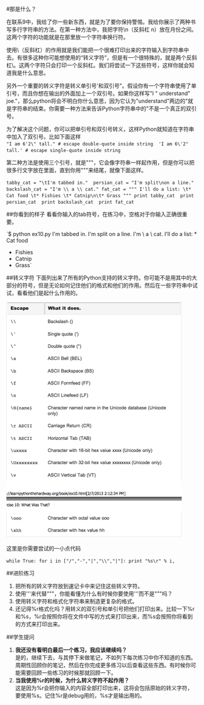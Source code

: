 #那是什么？

在联系9中，我给了你一些新东西，就是为了要你保持警惕。我给你展示了两种书写多行字符串的方法。在第一种方法中，我把字符\n（反斜杠 n）放在月份之间。这两个字符的功能就是在那里放一个字符串换行符。

使用\（反斜杠）的作用就是我们能把一个很难打印出来的字符输入到字符串中去。有很多这种你可能想使用的“转义字符”，但是有一个很特殊的，就是两个反斜杠\\。这两个字符只会打印一个反斜杠。我们将尝试一下这些符号，这样你就会知道我是什么意思。

另外一个重要的转义字符是转义单引号'和双引号"。假设你有一个字符串使用了单引号，而且你想在输出的外面加上一个双引号。如果你这样写"I " understand" joe."，那么python将会不明白你什么意思，因为它认为"understand"两边的"就是字符串的结束。你需要一种方法来告诉Python字符串中的"不是一个真正的双引号。

为了解决这个问题，你可以把单引号和双引号转义，这样Python就知道在字符串中加入了双引号。比如下面这样    
`"I am 6'2\" tall." # escape double-quote inside string 
'I am 6\'2" tall.' # escape single-quote inside string`

第二种方法是使用三个引号，就是"""，它会像字符串一样起作用，但是你可以把很多行文字放在里面，直到你用"""来结尾，就像下面这样。

`tabby_cat = "\tI'm tabbed in." 
persian_cat = "I'm split\non a line." 
backslash_cat = "I'm \\ a \\ cat."
fat_cat = """
I'll do a list:
\t* Cat food
\t* Fishies
\t* Catnip\n\t* Grass """
print tabby_cat 
print persian_cat 
print backslash_cat 
print fat_cat`

##你看到的样子
看看你输入的tab符号，在练习中，空格对于你输入正确很重要。

`$ python ex10.py I'm tabbed in.
I'm split
on a line.
I'm \ a \ cat.
I'll do a list: * Cat food
   * Fishies
  * Catnip
  * Grass`

##转义字符
下面列出来了所有的Python支持的转义字符。你可能不是用其中的大部分的符号，但是无论如何记住他们的格式和他们的作用。然后在一些字符串中试试，看看他们是起什么作用的。

![](./images/10_1.png)

这里是你需要尝试的一小点代码

`while True:
    for i in ["/","-","|","\\","|"]:
    print "%s\r" % i,`

##进阶练习

1. 把所有的转义字符放到速记卡中来记住这些转义字符。
2. 使用'''来代替"""，你能看懂为什么有时候你要使用'''而不是"""吗？
3. 使用转义字符和格式化字符串来制造更复杂的格式。
4. 还记得%r格式化吗？用转义的双引号和单引号把他们打印出来。比较一下%r和%s，%r会按照你将在文件中写的方式来打印出来，而%s会按照你将看到的方式来打印出来。

##学生提问

1. **我还没有看明白最后一个练习，我应该继续吗？**<br />是的，继续下去，与其停下来做笔记，不如列下每次练习中你不知道的东西。周期性回顾你的笔记，然后在你完成更多练习以后查看这些东西。有时候你可能需要回顾一些练习的时候那就回顾一下。
2. **当我使用%r的时候，为什么转义字符不起作用？**<br />这是因为%r会把你输入的内容全部打印出来，这将会包括原始的转义字符，要使用%s。记住%r是debug用的，%s才是输出用的。
